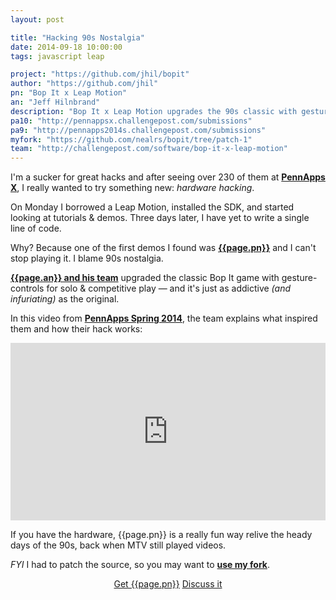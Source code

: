 ```yaml
---
layout: post

title: "Hacking 90s Nostalgia"
date: 2014-09-18 10:00:00
tags: javascript leap

project: "https://github.com/jhil/bopit"
author: "https://github.com/jhil"
pn: "Bop It x Leap Motion"
an: "Jeff Hilnbrand"
description: "Bop It x Leap Motion upgrades the 90s classic with gesture controls and more"
pa10: "http://pennappsx.challengepost.com/submissions"
pa9: "http://pennapps2014s.challengepost.com/submissions"
myfork: "https://github.com/nealrs/bopit/tree/patch-1"
team: "http://challengepost.com/software/bop-it-x-leap-motion"
---
```


I'm a sucker for great hacks and after seeing over 230 of them at <strong><a href="{{ page.pa10 }}" target="_blank" title="PennApps X submission gallery">PennApps X</a></strong>, I really wanted to try something new: _hardware hacking_.

On Monday I borrowed a Leap Motion, installed the SDK, and started looking at tutorials & demos. Three days later, I have yet to write a single line of code.

Why? Because one of the first demos I found was <strong><a href="{{page.project}}" title="{{page.pn}} on GitHub" target="_blank">{{page.pn}}</a></strong> and I can't stop playing it. I blame 90s nostalgia.

<strong><a href="{{ page.team }}" target="_blank" title="{{ page.pn }} team on ChallengePost">{{page.an}} and his team</a></strong> upgraded the classic Bop It game with gesture-controls for solo & competitive play &mdash; and it's just as addictive _(and infuriating)_ as the original.

In this video from <strong><a href="{{ page.pa9 }}" target="_blank" title="PennApps Spring 2014 submission gallery">PennApps Spring 2014</a></strong>, the team explains what inspired them and how their hack works:

<style>.embed-container { position: relative; padding-bottom: 56.25%; height: 0; overflow: hidden; max-width: 100%; height: auto; } .embed-container iframe, .embed-container object, .embed-container embed { position: absolute; top: 0; left: 0; width: 100%; height: 100%; }</style><div class='embed-container'><iframe src='http://www.youtube.com/embed/Un50KKFU7E4' frameborder='0' allowfullscreen></iframe></div>

If you have the hardware, {{page.pn}} is a really fun way relive the heady days of the 90s, back when MTV still played videos.

_FYI_ I had to patch the source, so you may want to <strong><a href="{{ page.myfork }}" target="_blank" title="my bopit fork">use my fork</a></strong>.

<center><a href="{{page.project}}" class="btn btn-primary " title="Get {{page.pn}} on GitHub" target="_blank">Get {{page.pn}}</a> <a href="{{ page.url }}#comments" class="btn btn-inverse" title="Discuss this issue of Git @ Me online">Discuss it</a></center>
